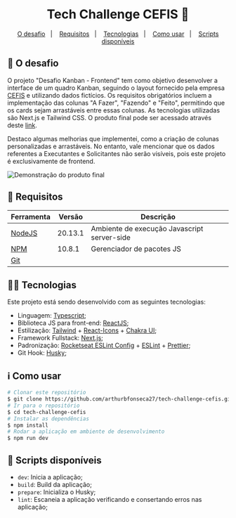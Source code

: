 
<h1 align="center">
  Tech Challenge CEFIS 🚀
</h1>

<p align="center">
	<a href="#rocket-requisitos">O desafio</a>&nbsp;&nbsp;&nbsp;|&nbsp;&nbsp;&nbsp;
  <a href="#memo-requisitos">Requisitos</a>&nbsp;&nbsp;&nbsp;|&nbsp;&nbsp;&nbsp;
  <a href="#rocket-tecnologias">Tecnologias</a>&nbsp;&nbsp;&nbsp;|&nbsp;&nbsp;&nbsp;
  <a href="#information_source-como-usar">Como usar</a>&nbsp;&nbsp;&nbsp;|&nbsp;&nbsp;&nbsp;
  <a href="#scroll-scripts-disponíveis">Scripts disponíveis</a>
</p>

## :rocket: O desafio
O projeto "Desafio Kanban - Frontend" tem como objetivo desenvolver a interface de um quadro Kanban, seguindo o layout fornecido pela empresa [CEFIS](https://cefis.com.br/) e utilizando dados fictícios. Os requisitos obrigatórios incluem a implementação das colunas "A Fazer", "Fazendo" e "Feito", permitindo que os cards sejam arrastáveis entre essas colunas. As tecnologias utilizadas são Next.js e Tailwind CSS. O produto final pode ser acessado através deste [link](https://tech-challenge-cefis.vercel.app/).

Destaco algumas melhorias que implementei, como a criação de colunas personalizadas e arrastáveis. No entanto, vale mencionar que os dados referentes a Executantes e Solicitantes não serão visíveis, pois este projeto é exclusivamente de frontend.

![Demonstração do produto final](docs/KanbanBoardDemo.gif)

## :memo: Requisitos

| Ferramenta| Versão  | Descrição                                    |
|-----------|---------|----------------------------------------------|
| [NodeJS](https://nodejs.org/en/)              | 20.13.1 | Ambiente de execução Javascript server-side  |
| [NPM](https://www.npmjs.com/)                 | 10.8.1 | Gerenciador de pacotes JS                    |
| [Git](https://git-scm.com/)           | | |


## :man_technologist: Tecnologias

Este projeto está sendo desenvolvido com as seguintes tecnologias:

-  Linguagem: [Typescript](https://www.typescriptlang.org/);
-  Biblioteca JS para front-end: [ReactJS](https://reactjs.org/);
-  Estilização: [Tailwind](https://tailwindcss.com/) + [React-Icons](https://react-icons.github.io/react-icons/) + [Chakra UI](https://v2.chakra-ui.com/);
-  Framework Fullstack: [Next.js](https://nextjs.org/);
-  Padronização: [Rocketseat ESLint Config](https://github.com/Rocketseat/eslint-config-rocketseat) + [ESLint](https://eslint.org/) + [Prettier](https://prettier.io/);
-  Git Hook: [Husky](https://typicode.github.io/husky/#/);

## :information_source: Como usar

```bash
# Clonar este repositório
$ git clone https://github.com/arthurbfonseca27/tech-challenge-cefis.git
# Ir para o repositório
$ cd tech-challenge-cefis
# Instalar as dependências
$ npm install
# Rodar a aplicação em ambiente de desenvolvimento
$ npm run dev
```
## :scroll: Scripts disponíveis

- `dev`: Inicia a aplicação;
- `build`: Build da aplicação;
- `prepare`:  Inicializa o Husky;
- `lint`: Escaneia a aplicação verificando e consertando erros nas aplicação;
